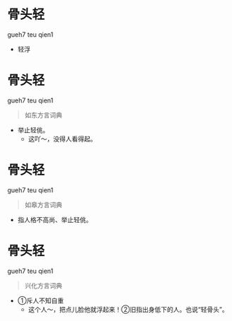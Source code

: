 # 骨头轻
gueh7 teu qien1
- 轻浮

# 骨头轻
gueh7 teu qien1
> 如东方言词典
- 举止轻佻。
  - 这吖～，没得人看得起。

# 骨头轻
gueh7 teu qien1
> 如皋方言词典
- 指人格不高尚、举止轻佻。

# 骨头轻
gueh7 teu qien1
> 兴化方言词典
- ①斥人不知自重
  - 这个人～，把点儿脸他就浮起来！②旧指出身低下的人。也说“轻骨头”。

